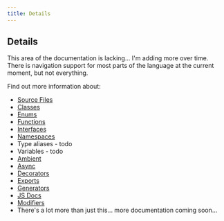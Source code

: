 ```yaml
---
title: Details
---
```


## Details

This area of the documentation is lacking... I'm adding more over time. There is navigation support for most parts of the language at the current moment, but not everything.

Find out more information about:

* [Source Files](source-files)
* [Classes](classes)
* [Enums](enums)
* [Functions](functions)
* [Interfaces](interfaces)
* [Namespaces](namespaces)
* Type aliases - todo
* Variables - todo
* [Ambient](ambient)
* [Async](async)
* [Decorators](decorators)
* [Exports](exports)
* [Generators](generators)
* [JS Docs](documentation)
* [Modifiers](modifiers)
* There's a lot more than just this... more documentation coming soon...

